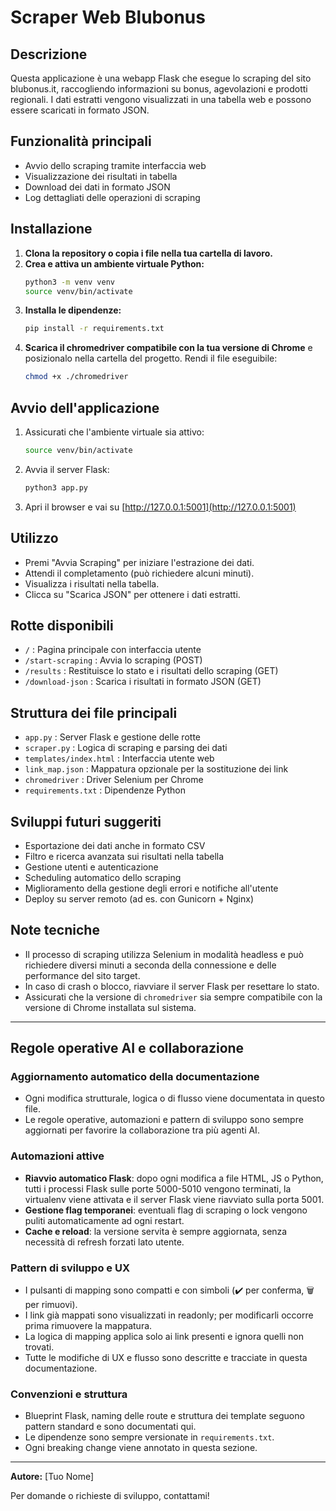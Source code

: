 # Scraper Web Blubonus

## Descrizione
Questa applicazione è una webapp Flask che esegue lo scraping del sito blubonus.it, raccogliendo informazioni su bonus, agevolazioni e prodotti regionali. I dati estratti vengono visualizzati in una tabella web e possono essere scaricati in formato JSON.

## Funzionalità principali
- Avvio dello scraping tramite interfaccia web
- Visualizzazione dei risultati in tabella
- Download dei dati in formato JSON
- Log dettagliati delle operazioni di scraping

## Installazione
1. **Clona la repository o copia i file nella tua cartella di lavoro.**
2. **Crea e attiva un ambiente virtuale Python:**
   ```sh
   python3 -m venv venv
   source venv/bin/activate
   ```
3. **Installa le dipendenze:**
   ```sh
   pip install -r requirements.txt
   ```
4. **Scarica il chromedriver compatibile con la tua versione di Chrome** e posizionalo nella cartella del progetto. Rendi il file eseguibile:
   ```sh
   chmod +x ./chromedriver
   ```

## Avvio dell'applicazione
1. Assicurati che l'ambiente virtuale sia attivo:
   ```sh
   source venv/bin/activate
   ```
2. Avvia il server Flask:
   ```sh
   python3 app.py
   ```
3. Apri il browser e vai su [http://127.0.0.1:5001](http://127.0.0.1:5001)

## Utilizzo
- Premi "Avvia Scraping" per iniziare l'estrazione dei dati.
- Attendi il completamento (può richiedere alcuni minuti).
- Visualizza i risultati nella tabella.
- Clicca su "Scarica JSON" per ottenere i dati estratti.

## Rotte disponibili
- `/` : Pagina principale con interfaccia utente
- `/start-scraping` : Avvia lo scraping (POST)
- `/results` : Restituisce lo stato e i risultati dello scraping (GET)
- `/download-json` : Scarica i risultati in formato JSON (GET)

## Struttura dei file principali
- `app.py` : Server Flask e gestione delle rotte
- `scraper.py` : Logica di scraping e parsing dei dati
- `templates/index.html` : Interfaccia utente web
- `link_map.json` : Mappatura opzionale per la sostituzione dei link
- `chromedriver` : Driver Selenium per Chrome
- `requirements.txt` : Dipendenze Python

## Sviluppi futuri suggeriti
- Esportazione dei dati anche in formato CSV
- Filtro e ricerca avanzata sui risultati nella tabella
- Gestione utenti e autenticazione
- Scheduling automatico dello scraping
- Miglioramento della gestione degli errori e notifiche all'utente
- Deploy su server remoto (ad es. con Gunicorn + Nginx)

## Note tecniche
- Il processo di scraping utilizza Selenium in modalità headless e può richiedere diversi minuti a seconda della connessione e delle performance del sito target.
- In caso di crash o blocco, riavviare il server Flask per resettare lo stato.
- Assicurati che la versione di `chromedriver` sia sempre compatibile con la versione di Chrome installata sul sistema.

---

## Regole operative AI e collaborazione

### Aggiornamento automatico della documentazione
- Ogni modifica strutturale, logica o di flusso viene documentata in questo file.
- Le regole operative, automazioni e pattern di sviluppo sono sempre aggiornati per favorire la collaborazione tra più agenti AI.

### Automazioni attive
- **Riavvio automatico Flask**: dopo ogni modifica a file HTML, JS o Python, tutti i processi Flask sulle porte 5000-5010 vengono terminati, la virtualenv viene attivata e il server Flask viene riavviato sulla porta 5001.
- **Gestione flag temporanei**: eventuali flag di scraping o lock vengono puliti automaticamente ad ogni restart.
- **Cache e reload**: la versione servita è sempre aggiornata, senza necessità di refresh forzati lato utente.

### Pattern di sviluppo e UX
- I pulsanti di mapping sono compatti e con simboli (✔️ per conferma, 🗑️ per rimuovi).
- I link già mappati sono visualizzati in readonly; per modificarli occorre prima rimuovere la mappatura.
- La logica di mapping applica solo ai link presenti e ignora quelli non trovati.
- Tutte le modifiche di UX e flusso sono descritte e tracciate in questa documentazione.

### Convenzioni e struttura
- Blueprint Flask, naming delle route e struttura dei template seguono pattern standard e sono documentati qui.
- Le dipendenze sono sempre versionate in `requirements.txt`.
- Ogni breaking change viene annotato in questa sezione.

---

**Autore:** [Tuo Nome]

Per domande o richieste di sviluppo, contattami!
